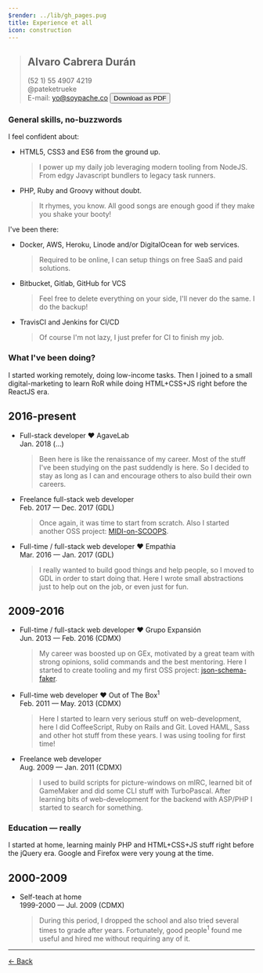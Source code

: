 ```yaml
---
$render: ../lib/gh_pages.pug
title: Experience et all
icon: construction
---
```


> ## Alvaro Cabrera Durán
> <icon src="#whatsapp" width="16" height="16" /> (52 1) 55 4907 4219 <br><icon src="#twitter" width="16" height="16" /> @pateketrueke <br>
> E-mail: <a href="mailto:yo@soypache.co">yo@soypache.co</a> <button id="pdf">Download as PDF</button>

### General skills, no-buzzwords

I feel confident about:

- HTML5, CSS3 and ES6 from the ground up.

  > I power up my daily job leveraging modern tooling from NodeJS.
  > From edgy Javascript bundlers to legacy task runners.

- PHP, Ruby and Groovy without doubt.

  > It rhymes, you know. All good songs are enough good if they make you shake your booty!

I've been there:

- Docker, AWS, Heroku, Linode and/or DigitalOcean for web services.

  > Required to be online, I can setup things on free SaaS and paid solutions.

- Bitbucket, Gitlab, GitHub for VCS

  > Feel free to delete everything on your side, I'll never do the same. I do the backup!

- TravisCI and Jenkins for CI/CD

  > Of course I'm not lazy, I just prefer for CI to finish my job.

### What I've been doing?

<p class="highlight">
  I started working remotely, doing low-income tasks.
  Then I joined to a small digital-marketing to learn RoR while doing HTML+CSS+JS right before the ReactJS era.
</p>

## 2016-present

- Full-stack developer &hearts; AgaveLab <br> Jan. 2018 (&hellip;)

  > Been here is like the renaissance of my career. Most of the stuff I've been studying on the past suddendly is here.
  > So I decided to stay as long as I can and encourage others to also build their own careers.

- Freelance full-stack web developer <br> Feb. 2017 &mdash; Dec. 2017 (GDL)

  > Once again, it was time to start from scratch. Also I started another OSS project: [MIDI-on-SCOOPS](//github.com/dubnix/midi-on-scoops).

- Full-time / full-stack web developer &hearts; Empathia <br> Mar. 2016 &mdash; Jan. 2017 (GDL)

  > I really wanted to build good things and help people, so I moved to GDL in order to start doing that.
  > Here I wrote small abstractions just to help out on the job, or even just for fun.

## 2009-2016

- Full-time / full-stack web developer &hearts; Grupo Expansión <br> Jun. 2013 &mdash; Feb. 2016 (CDMX)

  > My career was boosted up on GEx, motivated by a great team with strong opinions, solid commands and the best mentoring.
  > Here I started to create tooling and my first OSS project: [json-schema-faker](http://json-schema-faker.js.org/).

- Full-time web developer &hearts; Out of The Box<sup>1</sup> <br> Feb. 2011 &mdash; May. 2013 (CDMX)

  > Here I started to learn very serious stuff on web-development, here I did CoffeeScript, Ruby on Rails and Git.
  > Loved HAML, Sass and other hot stuff from these years. I was using tooling for first time!

- Freelance web developer <br> Aug. 2009 &mdash; Jan. 2011 (CDMX)

  > I used to build scripts for picture-windows on mIRC, learned bit of GameMaker and did some CLI stuff with TurboPascal.
  > After learning bits of web-development for the backend with ASP/PHP I started to search for something.

### Education &mdash; really

<p class="highlight">
  I started at home, learning mainly PHP and HTML+CSS+JS stuff right before the jQuery era.
  Google and Firefox were very young at the time.
</p>

## 2000-2009

- Self-teach at home <br> 1999-2000 &mdash; Jul. 2009 (CDMX)

  > During this period, I dropped the school and also tried several times to grade after years.
  > Fortunately, good people<sup>1</sup> found me useful and hired me without requiring any of it.

----

[&larr; Back](/)
